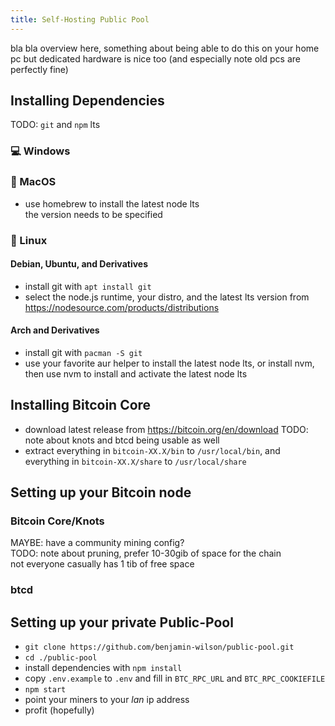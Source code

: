 ```yaml
---
title: Self-Hosting Public Pool
---
```


bla bla overview here, something about being able to do this on your home pc but dedicated hardware is nice too (and especially note old pcs are perfectly fine)

## Installing Dependencies

TODO: `git` and `npm` lts

### 💻 Windows

### 🍏 MacOS

- use homebrew to install the latest node lts  
    the version needs to be specified

### 🐧 Linux

#### Debian, Ubuntu, and Derivatives
- install git with `apt install git`
- select the node.js runtime, your distro, and the latest lts version from https://nodesource.com/products/distributions

#### Arch and Derivatives
- install git with `pacman -S git`
- use your favorite aur helper to install the latest node lts, or install nvm, then use nvm to install and activate the latest node lts

## Installing Bitcoin Core

- download latest release from https://bitcoin.org/en/download
  TODO: note about knots and btcd being usable as well
- extract everything in `bitcoin-XX.X/bin` to `/usr/local/bin`, and everything in `bitcoin-XX.X/share` to `/usr/local/share`

## Setting up your Bitcoin node

### Bitcoin Core/Knots

MAYBE: have a community mining config?  
TODO: note about pruning, prefer 10-30gib of space for the chain  
    not everyone casually has 1 tib of free space
### btcd


## Setting up your private Public-Pool

- `git clone https://github.com/benjamin-wilson/public-pool.git`
- `cd ./public-pool`
- install dependencies with `npm install`
- copy `.env.example` to `.env` and fill in `BTC_RPC_URL` and `BTC_RPC_COOKIEFILE`
- `npm start`
- point your miners to your _lan_ ip address
- profit (hopefully)
